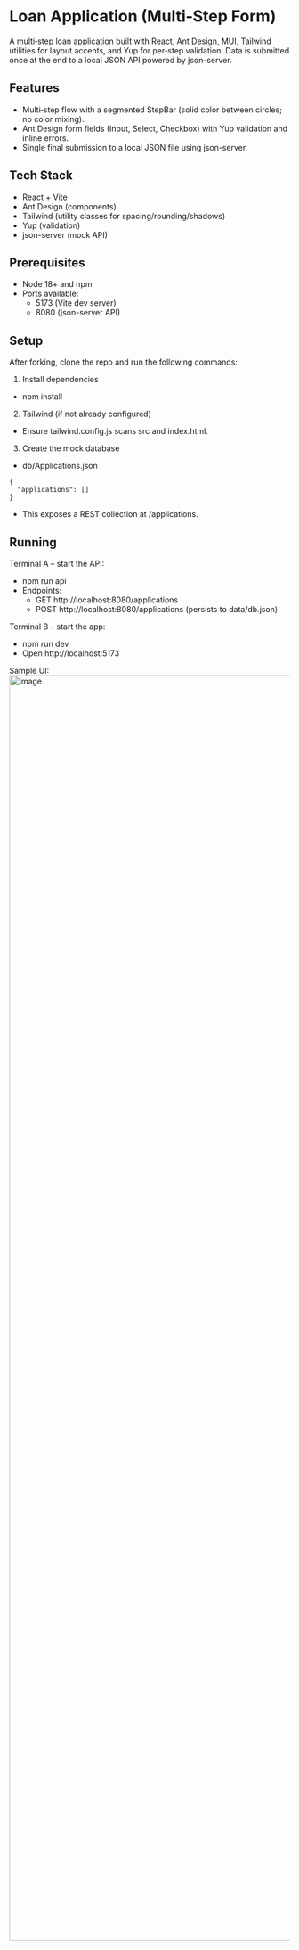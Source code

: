 # Loan Application (Multi‑Step Form)

A multi‑step loan application built with React, Ant Design, MUI, Tailwind utilities for layout accents, and Yup for per‑step validation. Data is submitted once at the end to a local JSON API powered by json-server.

## Features

- Multi‑step flow with a segmented StepBar (solid color between circles; no color mixing).
- Ant Design form fields (Input, Select, Checkbox) with Yup validation and inline errors.
- Single final submission to a local JSON file using json-server.

## Tech Stack

- React + Vite
- Ant Design (components)
- Tailwind (utility classes for spacing/rounding/shadows)
- Yup (validation)
- json-server (mock API)

## Prerequisites

- Node 18+ and npm
- Ports available:
  - 5173 (Vite dev server)
  - 8080 (json-server API)

## Setup

After forking, clone the repo and run the following commands:

1) Install dependencies
- npm install

2) Tailwind (if not already configured)
- Ensure tailwind.config.js scans src and index.html.

3) Create the mock database
- db/Applications.json
```
{
  "applications": []
}
```
- This exposes a REST collection at /applications.

## Running

Terminal A – start the API:
- npm run api
- Endpoints:
  - GET http://localhost:8080/applications
  - POST http://localhost:8080/applications (persists to data/db.json)

Terminal B – start the app:
- npm run dev
- Open http://localhost:5173


Sample UI:
<img width="1755" height="2272" alt="image" src="https://github.com/user-attachments/assets/0014dbc4-a044-46ff-94ea-573e2906be2d" />


